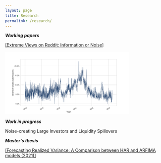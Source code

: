 ```yaml
---
layout: page
title: Research
permalink: /research/
---
```

***Working papers***

[[Extreme Views on Reddit: Information or Noise]](https://papers.ssrn.com/sol3/papers.cfm?abstract_id=4762725)

<img src="https://github.com/ajda-marjanovic/ajda-marjanovic.github.io/blob/master/images/fanaticshare.png?raw=true" width="400"> 

***Work in progress***

Noise-creating Large Investors and Liquidity Spillovers

***Master's thesis***

[[Forecasting Realized Variance: A Comparison between HAR and ARFIMA models (2021)]](http://www.cek.ef.uni-lj.si/magister/marjanovic4166-B.pdf)
